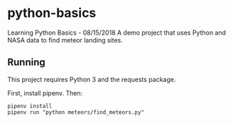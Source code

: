 # python-basics
Learning Python Basics - 08/15/2018
A demo project that uses Python and NASA data to find meteor landing sites.

## Running

This project requires Python 3 and the requests package.

First, install pipenv. Then:

```
pipenv install
pipenv run "python meteors/find_meteors.py"
```
